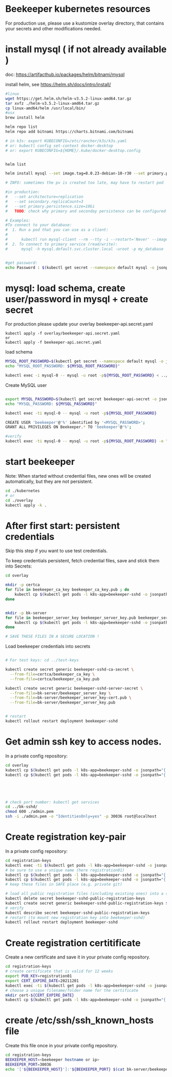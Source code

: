 

# Beekeeper kubernetes resources

For production use, please use a kustomize overlay directory, that contains your secrets and other modifications needed.


# install mysql ( if not already available )

doc: https://artifacthub.io/packages/helm/bitnami/mysql


install helm, see https://helm.sh/docs/intro/install/
```bash
#linux
wget https://get.helm.sh/helm-v3.5.2-linux-amd64.tar.gz
tar xvfz ./helm-v3.5.2-linux-amd64.tar.gz
cp linux-amd64/helm /usr/local/bin/
#osx
brew install helm
```


```bash
helm repo list
helm repo add bitnami https://charts.bitnami.com/bitnami

# in k3s: export KUBECONFIG=/etc/rancher/k3s/k3s.yaml
# or: kubectl config set-context docker-desktop
# or: export KUBECONFIG=${HOME}/.kube/docker-desktop.config


helm list

helm install mysql --set image.tag=8.0.23-debian-10-r30 --set primary.persistence.size=1Gi bitnami/mysql

# INFO: sometimes the pv is created too late, may have to restart pod

#in production:
#   --set architecture=replication
#   --set secondary.replicaCount=3
#   --set primary.persistence.size=10Gi
#   TODO: check why primary and seconday persistence can be configured separatly

# Examples:
#To connect to your database:
#  1. Run a pod that you can use as a client:
#
#      kubectl run mysql-client --rm --tty -i --restart='Never' --image  docker.io/bitnami/mysql:8.0.23-debian-10-r30 --namespace default --command -- bash
#  2. To connect to primary service (read/write):
#      mysql -h mysql.default.svc.cluster.local -uroot -p my_database


#get password:
echo Password : $(kubectl get secret --namespace default mysql -o jsonpath="{.data.mysql-root-password}" | base64 --decode)

```


# mysql: load schema, create user/password in mysql + create secret

For production please update your overlay beekeeper-api.secret.yaml
```
kubectl apply -f overlay/beekeeper-api.secret.yaml
or
kubectl apply -f beekeeper-api.secret.yaml
```


load schema
```bash
MYSQL_ROOT_PASSWORD=$(kubectl get secret --namespace default mysql -o jsonpath="{.data.mysql-root-password}" | base64 --decode)
echo "MYSQL_ROOT_PASSWORD: ${MYSQL_ROOT_PASSWORD}"

kubectl exec -i mysql-0 -- mysql -u root -p${MYSQL_ROOT_PASSWORD} < ../schema.sql
```

Create MySQL user
```bash

export MYSQL_PASSWORD=$(kubectl get secret beekeeper-api-secret -o jsonpath="{.data.MYSQL_PASSWORD}" | base64 --decode)
echo "MYSQL_PASSWORD: ${MYSQL_PASSWORD}"

kubectl exec -ti mysql-0 -- mysql -u root -p${MYSQL_ROOT_PASSWORD}

CREATE USER 'beekeeper'@'%' identified by '<MYSQL_PASSWORD>';
GRANT ALL PRIVILEGES ON Beekeeper.* TO 'beekeeper'@'%';

#verify
kubectl exec -ti mysql-0 -- mysql -u root -p${MYSQL_ROOT_PASSWORD} -e "SELECT User, Host  FROM mysql.user;"
```


# start beekeeper
Note: When started without credential files, new ones will be created automatically, but they are not persistent.
```bash
cd ./kubernetes
# or
cd ./overlay
kubectl apply -k .
```


# After first start: persistent credentials

Skip this step if you want to use test credentials.

To keep credentials persistent, fetch credential files, save and stick them into Secrets:

```bash
cd overlay

mkdir -p certca
for file in beekeeper_ca_key beekeeper_ca_key.pub ; do
    kubectl cp $(kubectl get pods -l k8s-app=beekeeper-sshd -o jsonpath="{.items[0].metadata.name}"):/new_config/certca/${file} ./certca/${file}
done


mkdir -p bk-server
for file in beekeeper_server_key beekeeper_server_key.pub beekeeper_server_key-cert.pub ; do
    kubectl cp $(kubectl get pods -l k8s-app=beekeeper-sshd -o jsonpath="{.items[0].metadata.name}"):/new_config/bk-server/${file} ./bk-server/${file}
done

# SAVE THESE FILES IN A SECURE LOCATION !
```


Load beekeeper credentials into secrets
```bash

# For test keys: cd ../test-keys

kubectl create secret generic beekeeper-sshd-ca-secret \
  --from-file=certca/beekeeper_ca_key \
  --from-file=certca/beekeeper_ca_key.pub

kubectl create secret generic beekeeper-sshd-server-secret \
  --from-file=bk-server/beekeeper_server_key \
  --from-file=bk-server/beekeeper_server_key-cert.pub \
  --from-file=bk-server/beekeeper_server_key.pub


# restart
kubectl rollout restart deployment beekeeper-sshd

```

# Get admin ssh key to access nodes.
In a private config repository:

```bash
cd overlay
kubectl cp $(kubectl get pods -l k8s-app=beekeeper-sshd -o jsonpath="{.items[0].metadata.name}"):/root/keys/admin.pem ./admin.pem
kubectl cp $(kubectl get pods -l k8s-app=beekeeper-sshd -o jsonpath="{.items[0].metadata.name}"):/root/keys/admin.pem.pub ./admin.pem.pub





# check port number: kubectl get services
cd ../bk-sshd/
chmod 600 ./admin.pem
ssh -i ./admin.pem -o "IdentitiesOnly=yes" -p 30036 root@localhost
```



# Create registration key-pair
In a private config repository:

```bash
cd registration-keys
kubectl exec -ti $(kubectl get pods -l k8s-app=beekeeper-sshd -o jsonpath="{.items[0].metadata.name}") -- create_registration_keypair.sh
# be sure to use a unique name (here registration01)
kubectl cp $(kubectl get pods -l k8s-app=beekeeper-sshd -o jsonpath="{.items[0].metadata.name}"):/tmp/new_reg_keypair/registration ./registration01
kubectl cp $(kubectl get pods -l k8s-app=beekeeper-sshd -o jsonpath="{.items[0].metadata.name}"):/tmp/new_reg_keypair/registration.pub ./registration01.pub
# keep these files in SAFE place (e.g. private git)

# load all public registration files (including existing ones) into a secret
kubectl delete secret beekeeper-sshd-public-registration-keys
kubectl create secret generic beekeeper-sshd-public-registration-keys $(for file in $(ls -1 *.pub) ; do echo -n "--from-file=${file} " ; done)
# verify
kubectl describe secret beekeeper-sshd-public-registration-keys
# restart (to mount new registration key into beekeeper-sshd)
kubectl rollout restart deployment beekeeper-sshd
```


# Create registration certitificate
Create a new certificate and save it in your private config repository.
```bash
cd registration-keys
# create certificate that is valid for 12 weeks
export PUB_KEY=registration01
export CERT_EXPIRE_DATE=20211201
kubectl exec -ti $(kubectl get pods -l k8s-app=beekeeper-sshd -o jsonpath="{.items[0].metadata.name}") -- create_registration_cert.sh ${PUB_KEY}.pub +${CERT_EXPIRE_DATE}
# choose a unique filename/folder name for the certificate
mkdir cert-${CERT_EXPIRE_DATE}
kubectl cp $(kubectl get pods -l k8s-app=beekeeper-sshd -o jsonpath="{.items[0].metadata.name}"):/tmp/new_reg/${PUB_KEY}-cert.pub ./cert-${CERT_EXPIRE_DATE}/${PUB_KEY}-cert.pub

```


# create /etc/ssh/ssh_known_hosts file
Create this file once in your private config repository.
```bash
cd registration-keys
BEEKEEPER_HOST=<beekeeper hostname or ip>
BEEKEEPER_PORT=30036
echo '['${BEEKEEPER_HOST}']:'${BEEKEEPER_PORT} $(cat bk-server/beekeeper_server_key.pub) > ssh_known_hosts


